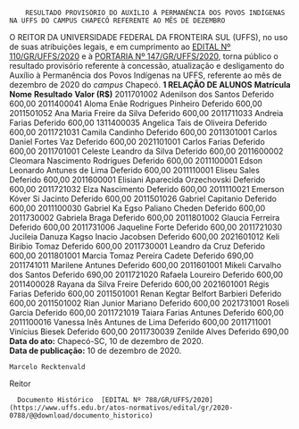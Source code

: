         RESULTADO PROVISÓRIO DO AUXÍLIO À PERMANÊNCIA DOS POVOS INDÍGENAS NA UFFS DO CAMPUS CHAPECÓ REFERENTE AO MÊS DE DEZEMBRO  

 O REITOR DA UNIVERSIDADE FEDERAL DA FRONTEIRA SUL (UFFS), no uso de suas atribuições legais, e em cumprimento ao [EDITAL Nº 110/GR/UFFS/2020](https://www.uffs.edu.br/atos-normativos/edital/gr/2020-0110) e à [PORTARIA Nº 147/GR/UFFS/2020](https://www.uffs.edu.br/atos-normativos/portaria/gr/2020-0147), torna público o resultado provisório referente à concessão, atualização e desligamento do Auxílio à Permanência dos Povos Indígenas na UFFS, referente ao mês de dezembro de 2020 do *campus*  Chapecó.     **1 RELAÇÃO DE ALUNOS**      **Matrícula**     **Nome**     **Resultado**     **Valor (R$)**      2011701002   Adenilson dos Santos   Deferido   600,00     2011400041   Aloma Enãe Rodrigues Pinheiro   Deferido   600,00     2011501052   Ana Maria Freire da Silva   Deferido   600,00     2011711033   Andreia Farias   Deferido   600,00     1311400035   Angelica Tais de Oliveira   Deferido   600,00     2011721031   Camila Candinho   Deferido   600,00     2011301001   Carlos Daniel Fortes Vaz   Deferido   600,00     2021101001   Carlos Farias   Deferido   600,00     2011701001   Celeste Leandro da Silva   Deferido   600,00     2011600002   Cleomara Nascimento Rodrigues   Deferido   600,00     2011100001   Edson Leonardo Antunes de Lima   Deferido   600,00     2011110001   Eliseu Sales   Deferido   600,00     2011600001   Elisiani Aparecida Orzechovski   Deferido   600,00     2011721032   Elza Nascimento   Deferido   600,00     2011110021   Emerson Kóver Si Jacinto   Deferido   600,00     2011501026   Gabriel Capitanio   Deferido   600,00     2011100030   Gabriel Ka Egso Paliano Cheden   Deferido   600,00     2011730002   Gabriela Braga   Deferido   600,00     2011801002   Glaucia Ferreira   Deferido   600,00     2011731006   Jaqueline Forte   Deferido   600,00     2011721030   Jucileia Danuza Kagso Inacio Jacobsen   Deferido   600,00     2021601012   Keli Biribio Tomaz   Deferido   600,00     2011730001   Leandro da Cruz   Deferido   600,00     2011801001   Marcia Tomaz Pereira Cadete   Deferido   690,00     2011741011   Marilene Antunes   Deferido   600,00     2011601001   Mikeli Carvalho dos Santos   Deferido   690,00     2011721020   Rafaela Loureiro   Deferido   600,00     2011400028   Rayana da Silva Freire   Deferido   600,00     2021601001   Régis Farias   Deferido   600,00     2011501001   Renan Kegtar Belfort Barbieri   Deferido   600,00     2011501002   Rian Junior Mariano   Deferido   600,00     2021731001   Roseli Garcia   Deferido   600,00     2011721019   Taiara Farias Antunes   Deferido   600,00     2011100016   Vanessa Inês Antunes de Lima   Deferido   600,00     2011711001   Vinícius Biesek   Deferido   600,00     2011730039   Zenilde Alves   Deferido   690,00           **Data do ato:** Chapecó-SC, 10 de dezembro de 2020.   
 **Data de publicação:**  10 de dezembro de 2020. 

    Marcelo Recktenvald   
 Reitor 

      Documento Histórico  [EDITAL Nº 788/GR/UFFS/2020](https://www.uffs.edu.br/atos-normativos/edital/gr/2020-0788/@@download/documento_historico)     
      